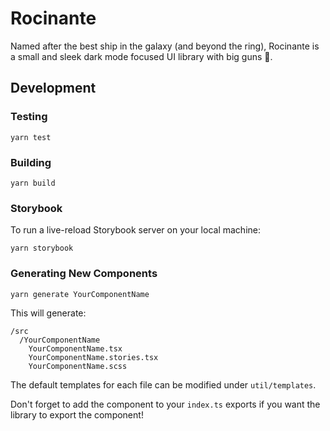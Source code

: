 # Rocinante

Named after the best ship in the galaxy (and beyond the ring), Rocinante is a small and sleek dark mode focused UI library with big guns 💪.

## Development

### Testing

```
yarn test
```

### Building

```
yarn build
```

### Storybook

To run a live-reload Storybook server on your local machine:

```
yarn storybook
```

### Generating New Components

```
yarn generate YourComponentName
```

This will generate:

```
/src
  /YourComponentName
    YourComponentName.tsx
    YourComponentName.stories.tsx
    YourComponentName.scss
```

The default templates for each file can be modified under `util/templates`.

Don't forget to add the component to your `index.ts` exports if you want the library to export the component!
